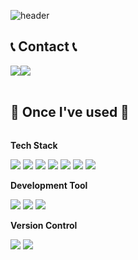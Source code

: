 ![header](https://capsule-render.vercel.app/api?type=waving&color=6994CDEE&text=&animation=twinkling&height=80)
 <br>
 
<div align="left">

## 📞 Contact 📞
<div style="display:flex; flex-direction:row;">
    <a href="mailto:tsukiame33@gmail.com">
        <img src="https://img.shields.io/badge/Gmail-EA4335?style=for-the-badge&logo=Gmail&logoColor=white"> 
    </a>
  <a href="https://www.instagram.com/hyejoo_khj">
        <img src="https://img.shields.io/badge/Instagram-E4405F?style=for-the-badge&logo=Instagram&logoColor=white"> 
    </a>
</div><br>
    
## 🔨 Once I've used 🔨
<div style="display:flex; flex-direction:column; align-items:flex-start;">
    <!-- Backend -->
    <p><strong>Tech Stack</strong></p>
    <div>
        <img src="https://img.shields.io/badge/Android-34A853?style=for-the-badge&logo=Android&logoColor=white"> 
        <img src="https://img.shields.io/badge/Kotlin-7F52FF?style=for-the-badge&logo=Kotlin&logoColor=white"> 
       <img src="https://img.shields.io/badge/Java-1E8CBE?style=for-the-badge">
        <img src="https://img.shields.io/badge/C++-00599C?style=for-the-badge&logo=cplusplus&logoColor=white">
      <img src="https://img.shields.io/badge/oracle-F80000?style=for-the-badge&logo=oracle&logoColor=white"> 
        <img src="https://img.shields.io/badge/mysql-4479A1?style=for-the-badge&logo=mysql&logoColor=white"> 
              <img src="https://img.shields.io/badge/linux-FCC624?style=for-the-badge&logo=linux&logoColor=black"> 
    </div>
   <!-- Tool -->
    <p><strong>Development Tool</strong></p>
    <div>
        <img src="https://img.shields.io/badge/IntelliJ IDEA-000000?style=for-the-badge&logo=intellijidea&logoColor=white"> 
        <img src="https://img.shields.io/badge/Visual Studio-5C2D91?style=for-the-badge&logo=visualstudio&logoColor=white">
        <img src="https://img.shields.io/badge/Android Studio-3DDC84?style=for-the-badge&logo=androidstudio&logoColor=white"> 
    </div>
   <!-- Version Control -->
    <p><strong>Version Control</strong></p>
    <div>
        <img src="https://img.shields.io/badge/Git-F05032?style=for-the-badge&logo=git&logoColor=white"> 
        <img src="https://img.shields.io/badge/GitHub-181717?style=for-the-badge&logo=github&logoColor=white"> 
    </div><br>
</div>
    
    
